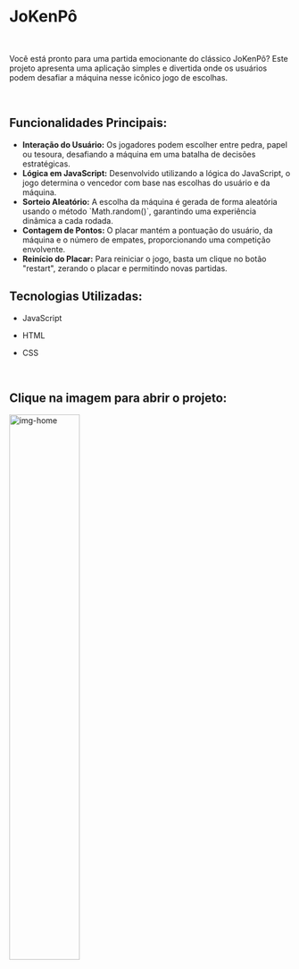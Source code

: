 <h1> JoKenPô </h1>
<br>
<p>Você está pronto para uma partida emocionante do clássico JoKenPô? Este projeto apresenta uma aplicação simples e divertida onde os usuários podem desafiar a máquina nesse icônico jogo de escolhas.</p>
<br>
<h2>Funcionalidades Principais:</h2>
<ul>
  <li><strong>Interação do Usuário:</strong> Os jogadores podem escolher entre pedra, papel ou tesoura, desafiando a máquina em uma batalha de decisões estratégicas.</li>
  
  <li><strong>Lógica em JavaScript:</strong> Desenvolvido utilizando a lógica do JavaScript, o jogo determina o vencedor com base nas escolhas do usuário e da máquina.</li>
  
  <li><strong>Sorteio Aleatório:</strong> A escolha da máquina é gerada de forma aleatória usando o método `Math.random()`, garantindo uma experiência dinâmica a cada rodada.</li>
  
  <li><strong>Contagem de Pontos:</strong> O placar mantém a pontuação do usuário, da máquina e o número de empates, proporcionando uma competição envolvente.</li>
  
  <li><strong>Reinício do Placar:</strong> Para reiniciar o jogo, basta um clique no botão "restart", zerando o placar e permitindo novas partidas.</li>
</ul>

<h2>Tecnologias Utilizadas:</h2>

- JavaScript

- HTML
  
- CSS
<br>

<h2>Clique na imagem para abrir o projeto:</h2>
<a href="https://davialexandreh.github.io/JoKenPo/"><img width= 50% src="https://github.com/davialexandreh/JoKenPo/blob/main/assets/img-home.jpeg" alt="img-home"></a>

